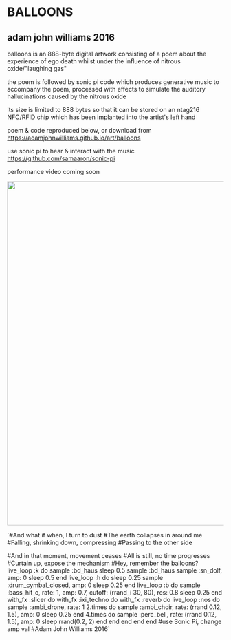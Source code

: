 # BALLOONS
## adam john williams 2016

balloons is an 888-byte digital artwork consisting of a poem about the experience of ego death whilst under the influence of nitrous oxide/"laughing gas"

the poem is followed by sonic pi code which produces generative music to accompany the poem, processed with effects to simulate the auditory hallucinations caused by the nitrous oxide

its size is limited to 888 bytes so that it can be stored on an ntag216 NFC/RFID chip which has been implanted into the artist's left hand

poem & code reproduced below, or download from https://adamjohnwilliams.github.io/art/balloons

use sonic pi to hear & interact with the music https://github.com/samaaron/sonic-pi

performance video coming soon

<img src="https://adamjohnwilliams.github.io/art/adamjohnwilliams_balloons.jpg" width="800" alt text="hand of the artist - NFC chip can be seen between thumb & forefinger">

`#And what if when, I turn to dust
#The earth collapses in around me
#Falling, shrinking down, compressing
#Passing to the other side

#And in that moment, movement ceases
#All is still, no time progresses
#Curtain up, expose the mechanism
#Hey, remember the balloons?
live_loop :k do
sample :bd_haus
sleep 0.5
sample :bd_haus
sample :sn_dolf, amp: 0
sleep 0.5
end
live_loop :h do
sleep 0.25
sample :drum_cymbal_closed, amp: 0
sleep 0.25
end
live_loop :b do
sample :bass_hit_c, rate: 1, amp: 0.7, cutoff: (rrand_i 30, 80), res: 0.8
sleep 0.25
end
with_fx :slicer do
with_fx :ixi_techno do
with_fx :reverb do
live_loop :nos do
sample :ambi_drone, rate: 1
2.times do
sample :ambi_choir, rate: (rrand 0.12, 1.5), amp: 0
sleep 0.25
end
4.times do
sample :perc_bell, rate: (rrand 0.12, 1.5), amp: 0
sleep rrand(0.2, 2)
end
end
end
end
end
#use Sonic Pi, change amp val
#Adam John Williams 2016`

